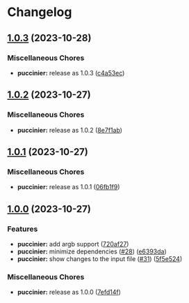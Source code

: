 # Changelog

## [1.0.3](https://github.com/catppuccin/toolbox/compare/puccinier-v1.0.2...puccinier-v1.0.3) (2023-10-28)


### Miscellaneous Chores

* **puccinier:** release as 1.0.3 ([c4a53ec](https://github.com/catppuccin/toolbox/commit/c4a53ece7502a69e8b91431b8ad97cde335f78f9))

## [1.0.2](https://github.com/catppuccin/toolbox/compare/puccinier-v1.0.1...puccinier-v1.0.2) (2023-10-27)


### Miscellaneous Chores

* **puccinier:** release as 1.0.2 ([8e7f1ab](https://github.com/catppuccin/toolbox/commit/8e7f1abecb278227a1e9240d928ef8bffd5bcf09))

## [1.0.1](https://github.com/catppuccin/toolbox/compare/puccinier-v1.0.0...puccinier-v1.0.1) (2023-10-27)


### Miscellaneous Chores

* **puccinier:** release as 1.0.1 ([06fb1f9](https://github.com/catppuccin/toolbox/commit/06fb1f9200228dd3591e14e4edb8196a45a01bbb))

## [1.0.0](https://github.com/catppuccin/toolbox/compare/puccinier-v0.2.0...puccinier-v1.0.0) (2023-10-27)


### Features

* **puccinier:** add argb support ([720af27](https://github.com/catppuccin/toolbox/commit/720af27fa4129aa4bde98214e035ca9761ac26b7))
* **puccinier:** minimize dependencies ([#28](https://github.com/catppuccin/toolbox/issues/28)) ([e6393da](https://github.com/catppuccin/toolbox/commit/e6393da4324c36ec61e786d33e032763361db647))
* **puccinier:** show changes to the input file ([#31](https://github.com/catppuccin/toolbox/issues/31)) ([5f5e524](https://github.com/catppuccin/toolbox/commit/5f5e52424ed3480391bae9fbecd702d3c8745ac0))


### Miscellaneous Chores

* **puccinier:** release as 1.0.0 ([7efd14f](https://github.com/catppuccin/toolbox/commit/7efd14f15297024106bdd6a24fb9fefded559d5e))
